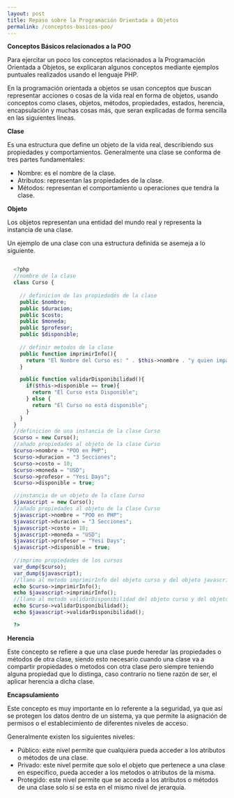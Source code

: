 ```yaml
---
layout: post
title: Repaso sobre la Programación Orientada a Objetos
permalink: /conceptos-basicos-poo/
---
```


**Conceptos Básicos relacionados a la POO**

Para ejercitar un poco los conceptos relacionados a la Programación Orientada a Objetos, se explicaran algunos conceptos mediante
ejemplos puntuales realizados usando el lenguaje PHP.

En la programación orientada a objetos se usan conceptos que buscan representar acciones o cosas de la vida real en forma de
objetos, usando conceptos como clases, objetos, métodos, propiedades, estados, herencia, encapsulación y muchas cosas más, que seran
explicadas de forma sencilla en las siguientes lineas.

**Clase**

Es una estructura que define un objeto de la vida real, describiendo sus propiedades y comportamientos. 
Generalmente una clase se conforma de tres partes fundamentales:

  * Nombre: es el nombre de la clase.
  * Atributos: representan las propiedades de la clase.
  * Métodos: representan el comportamiento u operaciones que tendra la clase.
  
**Objeto**

Los objetos representan una entidad del mundo real y representa la instancia de una clase.

Un ejemplo de una clase con una estructura definida se asemeja a lo siguiente.

```php

  <?php
  //nombre de la clase
  class Curso {
  
    // definicion de las propiedades de la clase
    public $nombre;
    public $duracion;
    public $costo;
    public $moneda;
    public $profesor;
    public $disponible;
    
    // definir metodos de la clase
    public function imprimirInfo(){
      return "El Nombre del Curso es: " . $this->nombre . "y quien imparte el curso es: " . $this->profesor . "<br/>";
    }

    public function validarDisponibilidad(){
      if($this->disponible == true){
        return "El Curso esta Disponible";
      } else {
        return "El Curso no está disponible";
      }
    }
  }
  //definicion de una instancia de la clase Curso
  $curso = new Curso();
  //añado propiedades al objeto de la clase Curso
  $curso->nombre = "POO en PHP";
  $curso->duracion = "3 Secciones";
  $curso->costo = 10;
  $curso->moneda = "USD";
  $curso->profesor = "Yesi Days";
  $curso->disponible = true;

  //instancia de un objeto de la clase Curso
  $javascript = new Curso();
  //añado propiedades al objeto de la Clase Curso
  $javascript->nombre = "POO en PHP";
  $javascript->duracion = "3 Secciones";
  $javascript->costo = 10;
  $javascript->moneda = "USD";
  $javascript->profesor = "Yesi Days";
  $javascript->disponible = true;
  
  //imprimo propiedades de los cursos
  var_dump($curso);
  var_dump($javascript);
  //llamo al metodo imprimirInfo del objeto curso y del objeto javascript
  echo $curso->imprimirInfo();
  echo $javascript->imprimirInfo();
  //llamo al metodo validarDisponibilidad del objeto curso y del objeto javascript
  echo $curso->validarDisponibilidad();
  echo $javascript->validarDisponibilidad();

  ?>

```

**Herencia**

Este concepto se refiere a que una clase puede heredar las propiedades o métodos de otra clase, siendo esto necesario cuando
una clase va a compartir propiedades o metodos con otra clase pero siempre teniendo alguna propiedad que lo distinga, caso contrario
no tiene razón de ser, el aplicar herencia a dicha clase.

**Encapsulamiento**

Este concepto es muy importante en lo referente a la seguridad, ya que así se protegen los datos dentro de un sistema, ya que permite
la asignación de permisos o el establecimiento de diferentes niveles de acceso.

Generalmente existen los siguientes niveles:

  * Público: este nivel permite que cualquiera pueda acceder a los atributos o métodos de una clase.
  * Privado: este nivel permite que solo el objeto que pertenece a una clase en especifico, pueda acceder 
             a los metodos o atributos de la misma.
  * Protegido: este nivel permite que se acceda a los atributos o métodos de una clase solo sí se esta en el mismo nivel de jerarquía.


 
